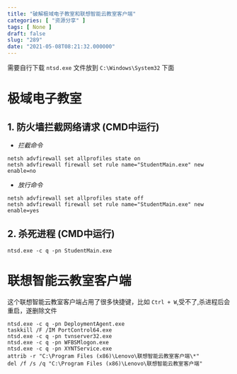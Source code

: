 ```yaml
---
title: "破解极域电子教室和联想智能云教室客户端"
categories: [ "资源分享" ]
tags: [ None ]
draft: false
slug: "289"
date: "2021-05-08T08:21:32.000000"
---
```


需要自行下载 `ntsd.exe` 文件放到 `C:\Windows\System32` 下面
# 极域电子教室
## 1. 防火墙拦截网络请求 (CMD中运行)
- *拦截命令*
```dos
netsh advfirewall set allprofiles state on
netsh advfirewall firewall set rule name="StudentMain.exe" new enable=no
```

- *放行命令*
```dos
netsh advfirewall set allprofiles state off
netsh advfirewall firewall set rule name="StudentMain.exe" new enable=yes
```

## 2. 杀死进程 (CMD中运行)
```dos
ntsd.exe -c q -pn StudentMain.exe
```

# 联想智能云教室客户端
这个联想智能云教室客户端占用了很多快捷键，比如 `Ctrl + W`,受不了,杀进程后会重启，遂删除文件

```dos
ntsd.exe -c q -pn DeploymentAgent.exe
taskkill /F /IM PortControl64.exe
ntsd.exe -c q -pn tvnserver32.exe
ntsd.exe -c q -pn WFBSMlogon.exe
ntsd.exe -c q -pn XYNTService.exe
attrib -r "C:\Program Files (x86)\Lenovo\联想智能云教室客户端\*"
del /f /s /q "C:\Program Files (x86)\Lenovo\联想智能云教室客户端"
```

